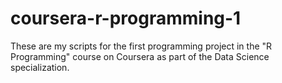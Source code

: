 coursera-r-programming-1
========================
These are my scripts for the first programming project in the "R Programming" course on Coursera as part of the Data Science specialization.